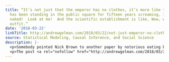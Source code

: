 ```yaml
---
title: “It’s not just that the emperor has no clothes, it’s more like the emperor
  has been standing in the public square for fifteen years screaming, I’m naked!  I’m
  naked!  Look at me!  And the scientific establishment is like, Wow, what a beautiful
  outfit.”
date: '2018-03-22'
linkTitle: http://andrewgelman.com/2018/03/22/not-just-emperor-no-clothes-like-emperor-standing-public-square-fifteen-years-screaming-im-naked-im-naked-look-scientific-e/
source: Statistical Modeling, Causal Inference, and Social Science
description: |-
  <p>Somebody pointed Nick Brown to another paper by notorious eating behavior researcher Brian Wansink. Here&#8217;s Brown: I have that one in my collection of PDFs. I see I downloaded it on January 7, 2017, which was 3 days before our preprint went live. Probably I skimmed it and didn&#8217;t pay much further attention. I don&#8217;t [&#8230;]</p>
  <p>The post <a rel="nofollow" href="http://andrewgelman.com/2018/03/22/not-just-emperor-no-clothes-like-emperor-standing-public-square-fifteen-years-s
---
```

